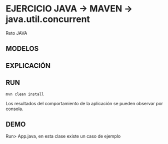 # EJERCICIO JAVA -> MAVEN -> java.util.concurrent

Reto JAVA

## MODELOS


## EXPLICACIÓN


## RUN

    mvn clean install

Los resultados del comportamiento de la aplicación se pueden observar por consola.
 
## DEMO

Run> App.java, en esta clase existe un caso de ejemplo